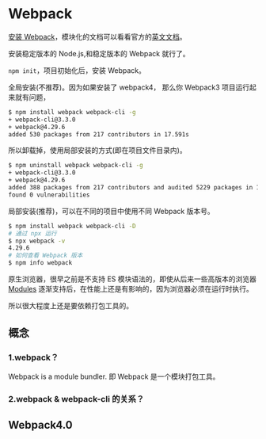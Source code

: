 # Webpack

[安装 Webpack](http://webpack.html.cn/guides/installation.html)，模块化的文档可以看看官方的[英文文档](https://webpack.js.org/concepts/modules)。

安装稳定版本的 Node.js,和稳定版本的 Webpack 就行了。

`npm init`，项目初始化后，安装 Webpack。

全局安装(不推荐)。因为如果安装了 webpack4， 那么你 Webpack3 项目运行起来就有问题，

```bash
$ npm install webpack webpack-cli -g
+ webpack-cli@3.3.0
+ webpack@4.29.6
added 530 packages from 217 contributors in 17.591s
```

所以卸载掉，使用局部安装的方式(即在项目文件目录内)。

```bash
$ npm uninstall webpack webpack-cli -g
+ webpack-cli@3.3.0
+ webpack@4.29.6
added 388 packages from 217 contributors and audited 5229 packages in 16.718s
found 0 vulnerabilities
```

局部安装(推荐)，可以在不同的项目中使用不同 Webpack 版本号。

```bash
$ npm install webpack webpack-cli -D
# 通过 npx 运行
$ npx webpack -v
4.29.6
# 如何查看 Webpack 版本
$ npm info webpack
```


原生浏览器，很早之前是不支持 ES 模块语法的，即使从后来一些高版本的浏览器 [Modules](https://caniuse.com/#search=modules) 逐渐支持后，在性能上还是有影响的，因为浏览器必须在运行时执行。

所以很大程度上还是要依赖打包工具的。


## 概念

### 1.webpack？

Webpack is a module bundler. 即 Webpack 是一个模块打包工具。

### 2.webpack & webpack-cli 的关系？





## Webpack4.0
